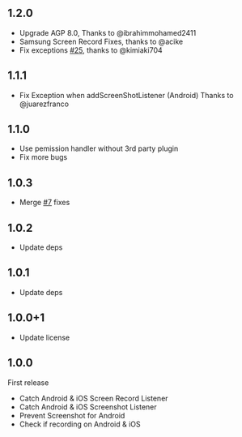 ## 1.2.0
* Upgrade AGP 8.0, Thanks to @ibrahimmohamed2411
* Samsung Screen Record Fixes, thanks to @acike
* Fix exceptions [#25](https://github.com/nizwar/screen_capture_event/issues/25), thanks to @kimiaki704 

## 1.1.1
* Fix Exception when addScreenShotListener (Android) Thanks to @juarezfranco

## 1.1.0
* Use pemission handler without 3rd party plugin
* Fix more bugs

## 1.0.3

* Merge [#7](https://github.com/nizwar/screen_capture_event/pull/7) fixes
## 1.0.2

* Update deps

## 1.0.1

* Update deps

## 1.0.0+1

* Update license

## 1.0.0

First release

* Catch Android & iOS Screen Record Listener
* Catch Android & iOS Screenshot Listener
* Prevent Screenshot for Android
* Check if recording on Android & iOS
